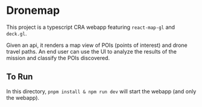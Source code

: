 # Dronemap

This project is a typescript CRA webapp featuring `react-map-gl` and `deck.gl`.  

Given an api, it renders a map view of POIs (points of interest) and drone travel paths. An end user can use the UI to analyze the results of the mission and classify the POIs discovered. 

## To Run

In this directory, `pnpm install & npm run dev` will start the webapp (and only the webapp).
